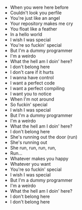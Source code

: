 - When you were here before
- Couldn't look you perfile
- You're just like an angel
- Your repository makes me cry
- You float like a feather
- In a hello world
- I wish I was special
- You're so fuckin' special
- But I'm a dummy programmer
- I'm a weirdo
- What the hell am I doin' here?
- I don't belong here
- I don't care if it hurts
- I wanna have control
- I want a perfect code
- I want a perfect compiling
- I want you to notice
- When I'm not around
- So fuckin' special
- I wish I was special
- But I'm a dummy programmer
- I'm a weirdo
- What the hell am I doin' here?
- I don't belong here
- She's running out the door (run)
- She's running out
- She run, run, run, run,
- Run...
- Whatever makes you happy
- Whatever you want
- You're so fuckin' special
- I wish I was special
- But I'm a dummy programmer
- I'm a weirdo
- What the hell am I doin' here?
- I don't belong here
- I don't belong here
